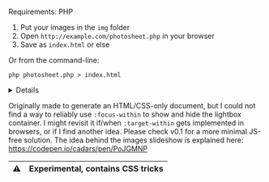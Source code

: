 Requirements: PHP

1. Put your images in the `img` folder
2. Open `http://example.com/photosheet.php` in your browser
3. Save as `index.html` or else

Or from the command-line:

```
php photosheet.php > index.html
```

<details>
  
  <br>
  
  - Images should be a reasonable size and compressed beforehand, as no thumbnails are generated
  - `figure.landscape` and `figure.portrait` are available for styling
  - Navigate within the lightbox on tap/click, swipe/scroll, on focus with <kbd>Tab</kbd>, or with the <kbd>&larr;</kbd> <kbd>&rarr;</kbd> keys

  Default variables in `photosheet.php`:
  ```php
  $site_title = "Photographs of Roadside America";
  $site_desc = "by John Margolies";
  $site_style = "style.css";
  $img_folder = "img/john-margolies";
  $allowed_types = ["gif","jpg","jpeg","png","webp"];
  ```
 Default variables in `style.css`:
  ```css
  --textsize: 16px;
  --textcolor: #eee;
  --backcolor: #0e0e0f;
  --margin: calc(0.8em + 1vw);
  --thumbsize: 156px;
  --slide-transition: auto;
  ```
  
</details>


Originally made to generate an HTML/CSS-only document, but I could not find a way to reliably use `:focus-within` to show and hide the lightbox container. I might revisit it if/when `:target-within` gets implemented in browsers, or if I find another idea. Please check v0.1 for a more minimal JS-free solution. The idea behind the images slideshow is explained here: https://codepen.io/cadars/pen/PoJGMNP

| ⚠️ | Experimental, contains CSS tricks |
|----|:----------------------------------|
